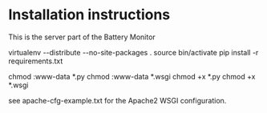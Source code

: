 Installation instructions
=========================

This is the server part of the Battery Monitor

  virtualenv --distribute --no-site-packages .
  source bin/activate
  pip install -r requirements.txt

  chmod :www-data *.py
  chmod :www-data *.wsgi
  chmod +x *.py
  chmod +x *.wsgi

see apache-cfg-example.txt for the Apache2 WSGI configuration.
